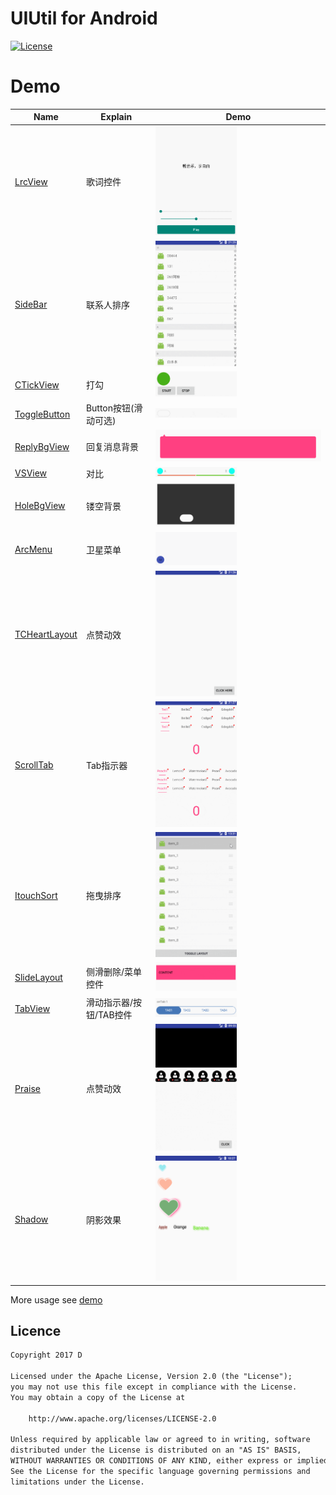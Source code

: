# UIUtil for Android

[![License](https://img.shields.io/badge/license-Apache%202-green.svg)](https://www.apache.org/licenses/LICENSE-2.0)

Demo
======================
Name | Explain | Demo
--- | --- | ---
[LrcView](lib/src/main/java/com/d/lib/ui/lrc/LrcView.java) | 歌词控件|  <img src="https://github.com/Dsiner/Resouce/blob/master/lib/UIUtil/lrc/lrc.gif" width="49%">
[SideBar](lib/src/main/java/com/d/lib/ui/sort/SideBar.java) | 联系人排序 |  <img src="https://github.com/Dsiner/Resouce/blob/master/lib/UIUtil/sort/sort.gif" width="49%">
[CTickView](lib/src/main/java/com/d/lib/ui/tick/CTickView.java) | 打勾|  <img src="https://github.com/Dsiner/Resouce/blob/master/lib/UIUtil/tick/tick.gif" width="49%">
[ToggleButton](lib/src/main/java/com/d/lib/ui/togglebutton/ToggleButton.java) | Button按钮(滑动可选)|  <img src="https://github.com/Dsiner/Resouce/blob/master/lib/UIUtil/togglebutton/togglebutton.gif" width="49%">
[ReplyBgView](lib/src/main/java/com/d/lib/ui/replybg/ReplyBgView.java) | 回复消息背景|  <img src="https://github.com/Dsiner/Resouce/blob/master/lib/UIUtil/replybg/replybg.png" width="100%">
[VSView](lib/src/main/java/com/d/lib/ui/vs/VSView.java) | 对比|  <img src="https://github.com/Dsiner/Resouce/blob/master/lib/UIUtil/vs/vs.gif" width="49%">
[HoleBgView](lib/src/main/java/com/d/lib/ui/stroke/HoleBgView.java) | 镂空背景|  <img src="https://github.com/Dsiner/Resouce/blob/master/lib/UIUtil/stroke/stroke.png" width="49%">
[ArcMenu](lib/src/main/java/com/d/lib/ui/arcmenu/ArcMenu.java) | 卫星菜单|  <img src="https://github.com/Dsiner/Resouce/blob/master/lib/UIUtil/arcmenu/arcmenu.gif" width="49%">
[TCHeartLayout](lib/src/main/java/com/d/lib/ui/heartlayout/TCHeartLayout.java) | 点赞动效|  <img src="https://github.com/Dsiner/Resouce/blob/master/lib/UIUtil/heartlayout/heartlayout.gif" width="49%">
[ScrollTab](lib/src/main/java/com/d/lib/ui/tab/ScrollTab.java) | Tab指示器|  <img src="https://github.com/Dsiner/Resouce/blob/master/lib/UIUtil/tab/tab.gif" width="49%">
[ItouchSort](https://github.com/Dsiner/Xrv) | 拖曳排序|  <img src="https://github.com/Dsiner/Resouce/blob/master/lib/Xrv/xrv_drag.gif" width="49%">
[SlideLayout](https://github.com/Dsiner/SlideLayout) | 侧滑删除/菜单控件|  <img src="https://github.com/Dsiner/Resouce/blob/master/lib/SlideLayout/slidelayout.gif" width="49%">
[TabView](https://github.com/Dsiner/TabView) | 滑动指示器/按钮/TAB控件|  <img src="https://github.com/Dsiner/Resouce/blob/master/lib/TabView/tabview.gif" width="49%">
[Praise](lib/src/main/java/com/d/lib/ui/praise/PraiseLayout.java) | 点赞动效|  <img src="https://github.com/Dsiner/Resouce/blob/master/lib/UIUtil/praise/praise.gif" width="49%">
[Shadow](lib/src/main/java/com/d/lib/ui/shadow/ShadowLayout.java) | 阴影效果|  <img src="https://github.com/Dsiner/Resouce/blob/master/lib/UIUtil/shadow/shadow.png" width="49%">

More usage see [demo](app/src/main/java/com/d/uiutil/MainActivity.java)

## Licence

```txt
Copyright 2017 D

Licensed under the Apache License, Version 2.0 (the "License");
you may not use this file except in compliance with the License.
You may obtain a copy of the License at

    http://www.apache.org/licenses/LICENSE-2.0

Unless required by applicable law or agreed to in writing, software
distributed under the License is distributed on an "AS IS" BASIS,
WITHOUT WARRANTIES OR CONDITIONS OF ANY KIND, either express or implied.
See the License for the specific language governing permissions and
limitations under the License.
```
